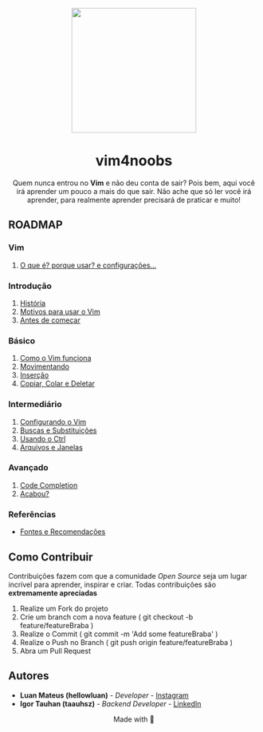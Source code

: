 <p align="center">
  <a href="#">
    <img src="imagens/vim-logo.png" width="250px">
  </a>
</p>  
<h1 align="center">vim4noobs</h1>
<p align="center">Quem nunca entrou no <b>Vim</b> e não deu conta de sair? Pois bem, aqui você irá aprender um pouco a mais do que sair. Não ache que só ler você irá aprender, para realmente aprender precisará de praticar e muito!</p>


<h2>ROADMAP</h2>
<h3>Vim</h3>
<ol>
  <li><a href="https://youtu.be/RydlHE6OpRM">O que é? porque usar? e configurações...</a>
</ol>
<h3>Introdução</h3>
<ol>
  <li><a href="00-introducao/historia.md">História</a></li>
  <li><a href="00-introducao/motivos.md">Motivos para usar o Vim</a></li>
  <li><a href="00-introducao/antes-de-comecar.md">Antes de começar</a></li>
</ol>
<h3>Básico</h3>
<ol>
  <li><a href="01-basico/como-vim-funciona.md">Como o Vim funciona</a></li>
  <li><a href="01-basico/movimentando.md">Movimentando</a></li>
  <li><a href="01-basico/insercao.md">Inserção</a></li>
  <li><a href="01-basico/copiar-colar-deletar.md">Copiar, Colar e Deletar</a></li>
</ol>
<h3>Intermediário</h3>
<ol>
  <li><a href="02-intermediario/configurando-vim.md">Configurando o Vim</a></li>
  <li><a href="02-intermediario/buscas-substituicoes.md">Buscas e Substituições</a></li>
  <li><a href="02-intermediario/usando-ctrl.md">Usando o Ctrl</a></li>
  <li><a href="02-intermediario/arquivos-janelas.md">Arquivos e Janelas</a></li>
</ol>
<h3>Avançado</h3>
<ol>
  <li><a href="03-avancado/code-completion.md">Code Completion</a></li>
  <li><a href="03-avancado/acabou.md">Acabou?</a></li>
</ol>
<h3>Referências</h3>
<ul>
  <li><a href="referencias/fontes-recomendacoes.md">Fontes e Recomendações</a></li>
</ul>


<h2>Como Contribuir</h2>
Contribuições fazem com que a comunidade <i>Open Source</i> seja um lugar incrível para aprender, inspirar e criar. Todas contribuições são <b>extremamente apreciadas</b>

<ol>
  <li>Realize um Fork do projeto</li>
  <li>Crie um branch com a nova feature ( git checkout -b feature/featureBraba )</li>
  <li>Realize o Commit ( git commit -m 'Add some featureBraba' )</li>
  <li>Realize o Push no Branch ( git push origin feature/featureBraba )</li>
  <li>Abra um Pull Request</li>
</ol>

<h2>Autores</h2>

<ul>
  <li><b>Luan Mateus (hellowluan)</b> - <i>Developer</i> - <a href="https://www.instagram.com/hellowluan/">Instagram</a></li>
  <li><b>Igor Tauhan (taauhsz)</b> - <i>Backend Developer</i> - <a href="https://www.linkedin.com/in/taauhsz">LinkedIn</a></li>
</ul>

<p align="center">Made with 💜<p>
